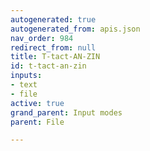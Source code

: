 ```yaml
---
autogenerated: true
autogenerated_from: apis.json
nav_order: 984
redirect_from: null
title: T-tact-AN-ZIN
id: t-tact-an-zin
inputs:
- text
- file
active: true
grand_parent: Input modes
parent: File

---
```


